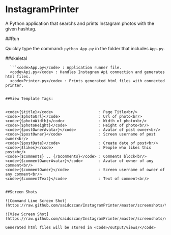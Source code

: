InstagramPrinter
================

A Python application that searchs and prints Instagram photos with the given hashtag.

##Run

Quickly type the command: <code>python App.py</code> in the folder that includes <code>App.py</code>.


##skeletal
  ```###Classes
    ```<code>App.py</code> : Application runner file.
    <code>Api.py</code> : Handles Instagram Api connection and generates html files.
    <code>Printer.py</code> : Prints generated html files with connected printer.


##View Template Tags:


<code>{$title}</code>                    : Page Title<br/>
<code>{$photoUrl}</code>                 : Url of photo<br/>
<code>{$photoWidth}</code>               : Width of photo<br/>
<code>{$photoHeight}</code>              : Height of photo<br/>
<code>{$postOwnerAvatar}</code>          : Avatar of post owner<br/>
<code>{$postOwner}</code>                : Screen username of post owner<br/>
<code>{$postDate}</code>                 : Create date of post<br/>
<code>{$likes}</code>                    : People who likes this post<br/>
<code>{$comments} .. {/$comments}</code> : Comments block<br/>
<code>{$commentOwnerAvatar}</code>       : Avatar of owner of any comment<br/>
<code>{$commentOwner}</code>             : Screen username of owner of any comment<br/>
<code>{$commentText}</code>              : Text of comment<br/>


##Screen Shots

![Command Line Screen Shot](https://raw.github.com/saidozcan/InstagramPrinter/master/screenshots/terminal.png)

![View Screen Shot](https://raw.github.com/saidozcan/InstagramPrinter/master/screenshots/view.png)

Generated html files will be stored in <code>/output/views/</code>

